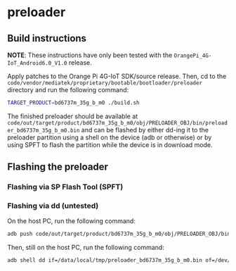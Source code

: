 # preloader

## Build instructions

**NOTE**: These instructions have only been tested with the
`OrangePi_4G-IoT_Android6.0_V1.0` release.

Apply patches to the Orange Pi 4G-IoT SDK/source release. Then, cd to
the `code/vendor/mediatek/proprietary/bootable/bootloader/preloader`
directory and run the following command:

```bash
TARGET_PRODUCT=bd6737m_35g_b_m0 ./build.sh
```

The finished preloader should be available at
`code/out/target/product/bd6737m_35g_b_m0/obj/PRELOADER_OBJ/bin/preloader_bd6737m_35g_b_m0.bin`
and can be flashed by either dd-ing it to the preloader partition using
a shell on the device (adb or otherwise) or by using SPFT to flash the
partition while the device is in download mode.

## Flashing the preloader

### Flashing via SP Flash Tool (SPFT)

### Flashing via dd (untested)

On the host PC, run the following command:

```bash
adb push code/out/target/product/bd6737m_35g_b_m0/obj/PRELOADER_OBJ/bin/preloader_bd6737m_35g_b_m0.bin /data/local/tmp/
```

Then, still on the host PC, run the following command:

```bash
adb shell dd if=/data/local/tmp/preloader_bd6737m_35g_b_m0.bin of=/dev/block/mmcblk0boot0 bs=2048 seek=1
```
